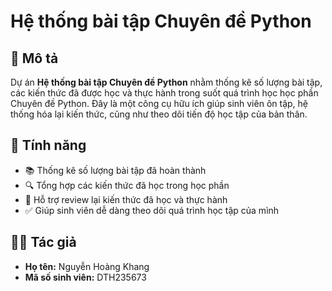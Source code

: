 # Hệ thống bài tập Chuyên đề Python

## 📌 Mô tả

Dự án **Hệ thống bài tập Chuyên đề Python** nhằm thống kê số lượng bài tập, các kiến thức đã được học và thực hành trong suốt quá trình học học phần Chuyên đề Python.
Đây là một công cụ hữu ích giúp sinh viên ôn tập, hệ thống hóa lại kiến thức, cũng như theo dõi tiến độ học tập của bản thân.

## 🚀 Tính năng

- 📚 Thống kê số lượng bài tập đã hoàn thành
- 🔍 Tổng hợp các kiến thức đã học trong học phần
- 📝 Hỗ trợ review lại kiến thức đã học và thực hành
- ✅ Giúp sinh viên dễ dàng theo dõi quá trình học tập của mình

## 👨‍💻 Tác giả

- **Họ tên:** Nguyễn Hoàng Khang  
- **Mã số sinh viên:** DTH235673
